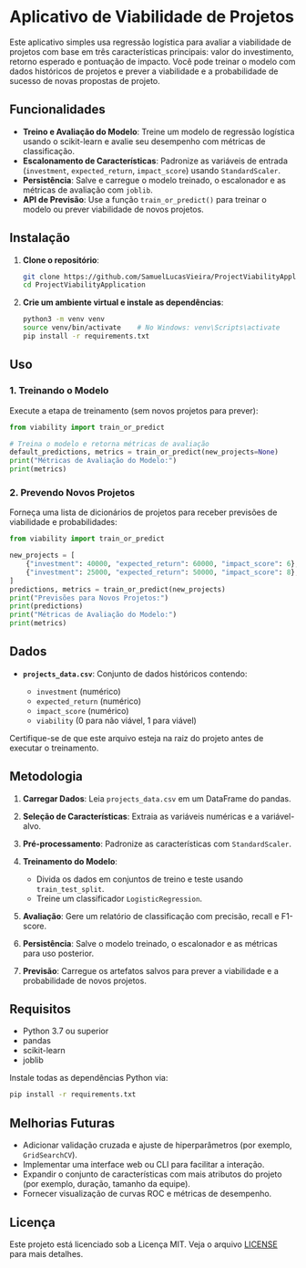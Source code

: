 # Aplicativo de Viabilidade de Projetos

Este aplicativo simples usa regressão logística para avaliar a viabilidade de projetos com base em três características principais: valor do investimento, retorno esperado e pontuação de impacto. Você pode treinar o modelo com dados históricos de projetos e prever a viabilidade e a probabilidade de sucesso de novas propostas de projeto.

## Funcionalidades

* **Treino e Avaliação do Modelo**: Treine um modelo de regressão logística usando o scikit-learn e avalie seu desempenho com métricas de classificação.
* **Escalonamento de Características**: Padronize as variáveis de entrada (`investment`, `expected_return`, `impact_score`) usando `StandardScaler`.
* **Persistência**: Salve e carregue o modelo treinado, o escalonador e as métricas de avaliação com `joblib`.
* **API de Previsão**: Use a função `train_or_predict()` para treinar o modelo ou prever viabilidade de novos projetos.

## Instalação

1. **Clone o repositório**:

   ```bash
   git clone https://github.com/SamuelLucasVieira/ProjectViabilityApplication.git
   cd ProjectViabilityApplication
   ```
2. **Crie um ambiente virtual e instale as dependências**:

   ```bash
   python3 -m venv venv
   source venv/bin/activate    # No Windows: venv\Scripts\activate
   pip install -r requirements.txt
   ```

## Uso

### 1. Treinando o Modelo

Execute a etapa de treinamento (sem novos projetos para prever):

```python
from viability import train_or_predict

# Treina o modelo e retorna métricas de avaliação
default_predictions, metrics = train_or_predict(new_projects=None)
print("Métricas de Avaliação do Modelo:")
print(metrics)
```

### 2. Prevendo Novos Projetos

Forneça uma lista de dicionários de projetos para receber previsões de viabilidade e probabilidades:

```python
from viability import train_or_predict

new_projects = [
    {"investment": 40000, "expected_return": 60000, "impact_score": 6},
    {"investment": 25000, "expected_return": 50000, "impact_score": 8},
]
predictions, metrics = train_or_predict(new_projects)
print("Previsões para Novos Projetos:")
print(predictions)
print("Métricas de Avaliação do Modelo:")
print(metrics)
```

## Dados

* **`projects_data.csv`**: Conjunto de dados históricos contendo:

  * `investment` (numérico)
  * `expected_return` (numérico)
  * `impact_score` (numérico)
  * `viability` (0 para não viável, 1 para viável)

Certifique-se de que este arquivo esteja na raiz do projeto antes de executar o treinamento.

## Metodologia

1. **Carregar Dados**: Leia `projects_data.csv` em um DataFrame do pandas.
2. **Seleção de Características**: Extraia as variáveis numéricas e a variável-alvo.
3. **Pré-processamento**: Padronize as características com `StandardScaler`.
4. **Treinamento do Modelo**:

   * Divida os dados em conjuntos de treino e teste usando `train_test_split`.
   * Treine um classificador `LogisticRegression`.
5. **Avaliação**: Gere um relatório de classificação com precisão, recall e F1-score.
6. **Persistência**: Salve o modelo treinado, o escalonador e as métricas para uso posterior.
7. **Previsão**: Carregue os artefatos salvos para prever a viabilidade e a probabilidade de novos projetos.

## Requisitos

* Python 3.7 ou superior
* pandas
* scikit-learn
* joblib

Instale todas as dependências Python via:

```bash
pip install -r requirements.txt
```

## Melhorias Futuras

* Adicionar validação cruzada e ajuste de hiperparâmetros (por exemplo, `GridSearchCV`).
* Implementar uma interface web ou CLI para facilitar a interação.
* Expandir o conjunto de características com mais atributos do projeto (por exemplo, duração, tamanho da equipe).
* Fornecer visualização de curvas ROC e métricas de desempenho.

## Licença

Este projeto está licenciado sob a Licença MIT. Veja o arquivo [LICENSE](LICENSE) para mais detalhes.
